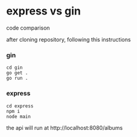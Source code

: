 # express vs gin
code comparison

after cloning repository, following this instructions

### gin
```
cd gin
go get .
go run .
```

### express
```
cd express
npm i
node main
```

the api will run at http://localhost:8080/albums
